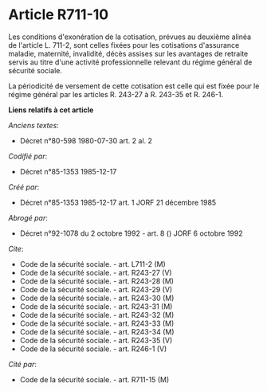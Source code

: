 # Article R711-10

Les conditions d'exonération de la cotisation, prévues au deuxième alinéa de l'article L. 711-2, sont celles fixées pour les
cotisations d'assurance maladie, maternité, invalidité, décès assises sur les avantages de retraite servis au titre d'une
activité professionnelle relevant du régime général de sécurité sociale. 

La périodicité de versement de cette cotisation est celle qui est fixée pour le régime général par les articles R. 243-27 à
R. 243-35 et R. 246-1.

**Liens relatifs à cet article**

_Anciens textes_:

  - Décret n°80-598 1980-07-30 art. 2 al. 2

_Codifié par_:

  - Décret n°85-1353 1985-12-17

_Créé par_:

  - Décret n°85-1353 1985-12-17 art. 1 JORF 21 décembre 1985

_Abrogé par_:

  - Décret n°92-1078 du 2 octobre 1992 - art. 8 () JORF 6 octobre 1992

_Cite_:

  - Code de la sécurité sociale. - art. L711-2 (M)
  - Code de la sécurité sociale. - art. R243-27 (V)
  - Code de la sécurité sociale. - art. R243-28 (M)
  - Code de la sécurité sociale. - art. R243-29 (V)
  - Code de la sécurité sociale. - art. R243-30 (M)
  - Code de la sécurité sociale. - art. R243-31 (M)
  - Code de la sécurité sociale. - art. R243-32 (M)
  - Code de la sécurité sociale. - art. R243-33 (M)
  - Code de la sécurité sociale. - art. R243-34 (M)
  - Code de la sécurité sociale. - art. R243-35 (V)
  - Code de la sécurité sociale. - art. R246-1 (V)

_Cité par_:

  - Code de la sécurité sociale. - art. R711-15 (M)

